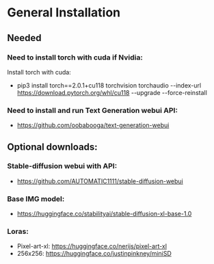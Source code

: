 # General Installation

## Needed
### Need to install torch with cuda if Nvidia:
Install torch with cuda:
- pip3 install torch==2.0.1+cu118 torchvision torchaudio --index-url https://download.pytorch.org/whl/cu118 --upgrade --force-reinstall
### Need to install and run Text Generation webui API:
- https://github.com/oobabooga/text-generation-webui

## Optional downloads:
### Stable-diffusion webui with API:
- https://github.com/AUTOMATIC1111/stable-diffusion-webui
### Base IMG model:
- https://huggingface.co/stabilityai/stable-diffusion-xl-base-1.0
### Loras:
- Pixel-art-xl: https://huggingface.co/nerijs/pixel-art-xl
- 256x256: https://huggingface.co/justinpinkney/miniSD

